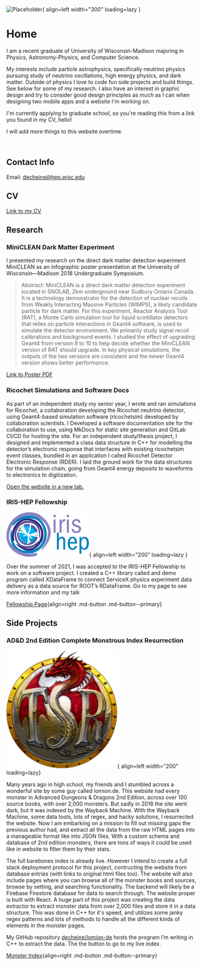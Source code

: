 ![Placeholder](img/HeadshotWhiteCircular.png){ align=left width="300" loading=lazy }

# Home

I am a recent graduate of University of Wisconsin-Madison majoring in Physics, Astronomy-Physics, and Computer Science.

My interests include particle astrophysics, specifically neutrino physics pursuing study of neutrino oscillations, high energy physics, and dark matter. Outside of physics I love to code fun side projects and build things. See below for some of my research. I also have an interest in graphic design and try to consider good design principles as much as I can when designing two mobile apps and a website I'm working on.

I'm currently applying to graduate school, so you're reading this from a link you found in my CV, hello!

I will add more things to this website overtime.

<br clear="left"/>

## Contact Info

Email: [decheine@hep.wisc.edu](mailto:decheine@hep.wisc.edu)

## CV

[Link to my CV](./files/CV_v1.3.pdf)

## Research

### MiniCLEAN Dark Matter Experiment

I presented my research on the direct dark matter detection experiment MiniCLEAN as an infographic poster presentation at the University of Wisconsin—Madison 2018 Undergraduate Symposium.

> Abstract: MiniCLEAN is a direct dark matter detection experiment located in SNOLAB, 2km underground near Sudbury Ontario Canada. It is a technology demonstrator for the detection of nuclear recoils from Weakly Interacting Massive Particles (WIMPS), a likely candidate particle for dark matter. For this experiment, Reactor Analysis Tool (RAT), a Monte Carlo simulation tool for liquid scintillator detectors that relies on particle interactions in Geant4 software, is used to simulate the detector environment. We primarily study signal recoil calibrations and background events. I studied the effect of upgrading Geant4 from version 9 to 10 to help decide whether the MiniCLEAN version of RAT should upgrade. In key physical simulations, the outputs of the two versions are consistent and the newer Geant4 version shows better performance.

[Link to Poster PDF](./files/SymposiumPosterFinal.pdf)

### Ricochet Simulations and Software Docs

As part of an independent study my senior year, I wrote and ran simulations for Ricochet, a collaboration developing the Ricochet neutrino detector, using Geant4-based simulation software (ricochetsim) developed by collaboration scientists.
I Developed a software documentation site for the collaboration to use, using MkDocs for static site generation and GitLab CI/CD for hosting the site.
For an independent study/thesis project, I designed and implemented a class data structure in C++ for modelling the detector’s electronic response that interfaces with existing ricochetsim event classes, bundled in an application I called Ricochet Detector Electronic Response (RDER).
I laid the ground work for the data structures for the simulation chain, going from Geant4 energy deposits to waveforms to electronics to digitization.

[Open the website in a new tab.](https://decheine.gitlab.io/mkdocs/)

### IRIS-HEP Fellowship

![Placeholder](img/iris-hep.png){ align=left width="200" loading=lazy }

Over the summer of 2021, I was accepted to the IRIS-HEP Fellowship to work on a software project. I created a C++ library called and demo program called XDataFrame to connect ServiceX physics experiment data delivery as a data source for ROOT’s RDataFrame. Go to my page to see more information and my talk

[Fellowship Page](https://iris-hep.org/fellows/decheine.html){align=right .md-button .md-button--primary}

## Side Projects

### AD&D 2nd Edition Complete Monstrous Index Resurrection

![Placeholder](img/tsr.png){ align=left width="200" loading=lazy}

Many years ago in high school, my friends and I stumbled across a wonderful site by some guy called lomion.de. This website had every monster in Advanced Dungeons & Dragons 2nd Edition, across over 100 source books, with over 2,000 monsters. But sadly in 2016 the site went dark, but it was indexed by the Wayback Machine. With the Wayback Machine, some data tools, lots of regex, and hacky solutions, I resurrected the website. Now I am embarking on a mission to fill out missing gaps the previous author had, and extract all the data from the raw HTML pages into a manageable format like into JSON files. With a custom schema and database of 2nd edition monsters, there are tons of ways it could be used like in website to filter them by their stats.

The full barebones index is already live. However I intend to create a full stack deployment protocol for this project, contructing the website from database entries (with links to original html files too). The website will also include pages where you can browse all of the monster books and sources, browse by setting, and searching functionality. The backend will likely be a Firebase Firestore database for data to search through. The website proper is built with React. A huge part of this project was creating the data extractor to extract monster data from over 2,000 files and store it in a data structure. This was done in C++ for it's speed, and utilizes some janky regex patterns and lots of methods to handle all the different kinds of elements in the monster pages.

My GitHub repository [decheine/lomion-de](https://github.com/decheine/lomion-de) hosts the program I’m writing in C++ to extract the data. The the button to go to my live index.

[Monster Index](https://decheine.github.io/lomion-de/){align=right .md-button .md-button--primary}
